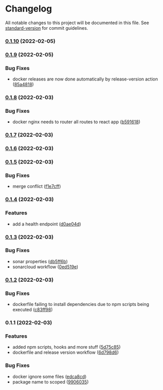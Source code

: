 # Changelog

All notable changes to this project will be documented in this file. See [standard-version](https://github.com/conventional-changelog/standard-version) for commit guidelines.

### [0.1.10](https://github.com/iotakingdoms/app/compare/v0.1.9...v0.1.10) (2022-02-05)

### [0.1.9](https://github.com/iotakingdoms/app/compare/v0.1.8...v0.1.9) (2022-02-05)


### Bug Fixes

* docker releases are now done automatically by release-version action ([85a4818](https://github.com/iotakingdoms/app/commit/85a48185241413d6cc000b5e30943e7946959ea2))

### [0.1.8](https://github.com/iotakingdoms/app/compare/v0.1.7...v0.1.8) (2022-02-03)


### Bug Fixes

* docker nginx needs to router all routes to react app ([b591618](https://github.com/iotakingdoms/app/commit/b5916186ef178ba9c793c4e0fb7d9f5f133da0c2))

### [0.1.7](https://github.com/iotakingdoms/app/compare/v0.1.6...v0.1.7) (2022-02-03)

### [0.1.6](https://github.com/iotakingdoms/app/compare/v0.1.5...v0.1.6) (2022-02-03)

### [0.1.5](https://github.com/iotakingdoms/app/compare/v0.1.4...v0.1.5) (2022-02-03)


### Bug Fixes

* merge conflict ([f1e7cff](https://github.com/iotakingdoms/app/commit/f1e7cff1a535775df094c1ad3619360ce4c7f8fd))

### [0.1.4](https://github.com/iotakingdoms/app/compare/v0.1.3...v0.1.4) (2022-02-03)


### Features

* add a health endpoint ([d0ae04d](https://github.com/iotakingdoms/app/commit/d0ae04daddb70057a8bfb796c4bb5ba52e0ae472))

### [0.1.3](https://github.com/iotakingdoms/app/compare/v0.1.2...v0.1.3) (2022-02-03)


### Bug Fixes

* sonar properties ([db5ff6b](https://github.com/iotakingdoms/app/commit/db5ff6b8ccd65bfaa1c917431fbf5f0a185c2a91))
* sonarcloud workflow ([0ed519e](https://github.com/iotakingdoms/app/commit/0ed519e4678057d96925d4e71db27f8533728225))

### [0.1.2](https://github.com/iotakingdoms/app/compare/v0.1.1...v0.1.2) (2022-02-03)


### Bug Fixes

* dockerfile failing to install dependencies due to npm scripts being executed ([c83ff98](https://github.com/iotakingdoms/app/commit/c83ff980a7e79461ddd75e0f4dc8ba5fd47c9742))

### 0.1.1 (2022-02-03)


### Features

* added npm scripts, hooks and more stuff ([5d75c85](https://github.com/iotakingdoms/app/commit/5d75c859b661de5ef1e503b8750e876c56aa5b46))
* dockerfile and release version workflow ([6d798d6](https://github.com/iotakingdoms/app/commit/6d798d6fc34e8c923dee9ee8e954127de3a93e70))


### Bug Fixes

* docker ignore some files ([edca8cd](https://github.com/iotakingdoms/app/commit/edca8cd219207ac10e9e453ff9078df600a61abd))
* package name to scoped ([9906035](https://github.com/iotakingdoms/app/commit/99060357d412b41bc6215ddb5909c2cf48611aa7))
